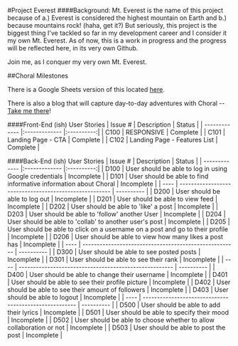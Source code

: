 #Project Everest
####Background: 
Mt. Everest is the name of this project because of a.) Everest is considered the highest mountain on Earth and b.) because mountains rock! (haha, get it?) But seriously, this project is the biggest thing I've tackled so far in my development career and I consider it my own Mt. Everest. As of now, this is a work in progress and the progress will be reflected here, in its very own Github.

Join me, as I conquer my very own Mt. Everest.

##Choral Milestones

There is a Google Sheets version of this located [here](https://docs.google.com/spreadsheets/d/144-5S3_ikNOalNCMibeG2B-tkY3FAYLZn-cgqztHL0o/edit?usp=sharing).

There is also a blog that will capture day-to-day adventures with Choral -- [Take me there](http://yxnely.tumblr.com/)!

####Front-End (ish) User Stories
| Issue #       | Description   					| Status     |
| ------------- |:------------- 					|:----------:|
| C100          | RESPONSIVE						| Complete	 |
| C101          | Landing Page - CTA				| Complete	 |
| C102          | Landing Page - Features List  	| Complete	 |

####Back-End (ish) User Stories
| Issue #       | Description   										 				| Status     |
| ------------- |:------------- 										 				|:----------:|
| D100          | User should be able to log in using Google credentials 				| Incomplete |
| D101          | User should be able to find informative information about Choral   	| Incomplete |
| ----          | ------------------------------------------------------				| ---------- |
| D200          | User should be able to log out      								   	| Incomplete |
| D201          | User should be able to view feed										| Incomplete |
| D202          | User should be able to 'like' a post								   	| Incomplete |
| D203          | User should be able to 'follow' another User							| Incomplete |
| D204          | User should be able to 'collab' to another user's post			   	| Incomplete |
| D205          | User should be able to click on a username on a post and go to their profile				| Incomplete |
| D206          | User should be able to view how many likes a post has				  	| Incomplete |
| ----          | ------------------------------------------------------				| ---------- |
| D300          | User should be able to see posted posts     						   	| Incomplete |
| D301          | User should be able to see their rank									| Incomplete |
| ----          | ------------------------------------------------------				| ---------- |
| D400          | User should be able to change their username							| Incomplete |
| D401          | User should be able to see their profile picture					   	| Incomplete |
| D402          | User should be able to see their amount of followers					| Incomplete |
| D403          | User should be able to logout										  	| Incomplete |
| ----          | ------------------------------------------------------				| ---------- |
| D500          | User should be able to add their lyrics								| Incomplete |
| D501          | User should be able to specify their mood							   	| Incomplete |
| D502          | User should be able to choose whether to allow collaboration or not	| Incomplete |
| D503          | User should be able to post the post								  	| Incomplete |
